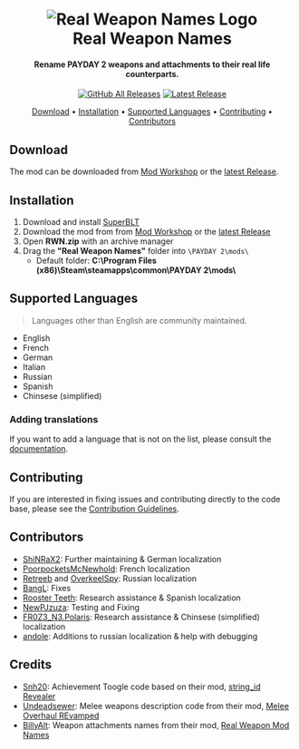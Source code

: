 <h1 align="center">
  <img src="https://github.com/Strappazzon/PD2-Real-Weapon-Names/blob/master/RWN.png?raw=true" alt="Real Weapon Names Logo"></a>
  <br>
  Real Weapon Names
  <br>
</h1>

<h4 align="center">Rename PAYDAY 2 weapons and attachments to their real life counterparts.</h4>

<p align="center">
  <a href="https://github.com/Strappazzon/PD2-Real-Weapon-Names/releases"><img alt="GitHub All Releases" src="https://img.shields.io/github/downloads/Strappazzon/PD2-Real-Weapon-Names/total?color=%231e72a5&label=Downloads&logo=DocuSign&logoColor=%23ffffff&style=flat-square"></a>
  <a href="https://github.com/Strappazzon/PD2-Real-Weapon-Names/releases/latest"><img alt="Latest Release" src="https://img.shields.io/github/v/release/Strappazzon/PD2-Real-Weapon-Names?color=%23dd2b3e&include_prereleases&label=Latest%20Release&style=flat-square"></a>
</p>

<p align="center">
  <a href="#download">Download</a> •
  <a href="#installation">Installation</a> •
  <a href="#supported-languages">Supported Languages</a> •
  <a href="#contributing">Contributing</a> •
  <a href="#contributors">Contributors</a>
</p>

## Download

The mod can be downloaded from [Mod Workshop](https://modworkshop.net/mod/19958) or the [latest Release](https://github.com/Strappazzon/PD2-Real-Weapon-Names/raw/master/RWN.zip).

## Installation

1. Download and install [SuperBLT](https://superblt.znix.xyz/)
2. Download the mod from from [Mod Workshop](https://modworkshop.net/mod/19958) or the [latest Release](https://github.com/Strappazzon/PD2-Real-Weapon-Names/raw/master/RWN.zip)
3. Open **RWN.zip** with an archive manager
4. Drag the **"Real Weapon Names"** folder into `\PAYDAY 2\mods\`
   * Default folder: **C:\Program Files (x86)\Steam\steamapps\common\PAYDAY 2\mods\\**

## Supported Languages

> Languages other than English are community maintained.

* English
* French
* German
* Italian
* Russian
* Spanish
* Chinsese (simplified)

### Adding translations

If you want to add a language that is not on the list, please consult the [documentation](https://github.com/Strappazzon/PD2-Real-Weapon-Names/blob/master/lua/loc/README.md).

## Contributing

If you are interested in fixing issues and contributing directly to the code base, please see the [Contribution Guidelines](./CONTRIBUTING.md).

## Contributors

* [ShiNRaX2](https://steamcommunity.com/profiles/76561198028016758/): Further maintaining & German localization
* [PoorpocketsMcNewhold](https://steamcommunity.com/profiles/76561198111231970/): French localization
* [Retreeb](https://github.com/Retreeb) and [OverkeelSpy](https://github.com/OverkeelSpy): Russian localization
* [BangL](https://github.com/BangL): Fixes
* [Rooster Teeth](https://steamcommunity.com/profiles/76561198059812462): Research assistance & Spanish localization
* [NewPJzuza](https://modworkshop.net/user/34731): Testing and Fixing
* [FR0Z3_N3.Polaris](https://steamcommunity.com/profiles/76561198058215284/): Research assistance & Chinsese (simplified) localization
* [andole](https://modworkshop.net/user/20768): Additions to russian localization & help with debugging

## Credits

* [Snh20](https://modworkshop.net/user/9746): Achievement Toogle code based on their mod, [string_id Revealer](https://modworkshop.net/mod/14801)
* [Undeadsewer](https://modworkshop.net/user/314): Melee weapons description code from their mod, [Melee Overhaul REvamped](https://modworkshop.net/mod/1497)
* [BillyAlt](https://modworkshop.net/user/2232): Weapon attachments names from their mod, [Real Weapon Mod Names](https://modworkshop.net/mod/13069)
